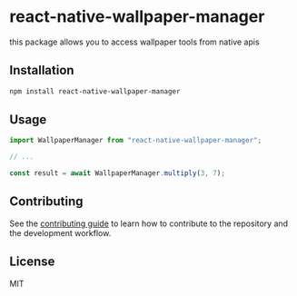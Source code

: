 # react-native-wallpaper-manager

this package allows you to access wallpaper tools from native apis

## Installation

```sh
npm install react-native-wallpaper-manager
```

## Usage

```js
import WallpaperManager from "react-native-wallpaper-manager";

// ...

const result = await WallpaperManager.multiply(3, 7);
```

## Contributing

See the [contributing guide](CONTRIBUTING.md) to learn how to contribute to the repository and the development workflow.

## License

MIT
